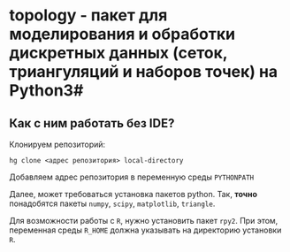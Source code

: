 # topology - пакет для моделирования и обработки дискретных данных (сеток, триангуляций и наборов точек) на Python3#

## Как с ним работать без IDE? ##

Клонируем репозиторий:

```hg clone <адрес репозитория> local-directory```

Добавляем адрес репозитория в переменную среды ```PYTHONPATH```

Далее, может требоваться установка пакетов python. Так, **точно** понадобятся пакеты ```numpy```, ```scipy```, ```matplotlib```, ```triangle```.

Для возможности работы с ```R```, нужно установить пакет ```rpy2```. При этом, переменная среды ```R_HOME``` должна указывать на директорию установки ```R```.
